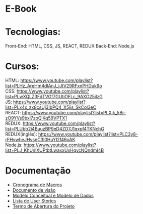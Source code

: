 # E-Book

# Tecnologias: 
Front-End: HTML, CSS, JS, REACT, REDUX 
Back-End: Node.js  

# Cursos:
HTML: https://www.youtube.com/playlist?list=PLHz_AreHm4dlAnJ_jJtV29RFxnPHDuk9o  
CSS: https://www.youtube.com/playlist?list=PLwXQLZ3FdTVGf7GUtiOFLc_9AXO25iIzG  
JS: https://www.youtube.com/playlist?list=PLx4x_zx8csUj3IbPQ4_X5jis_SkCol3eC  
REACT: https://www.youtube.com/playlist?list=PLXik_5Br-zO9YVs9bxi7zoQlKq59VPTX1  
REDUX: https://www.youtube.com/playlist?list=PLUbb2i4BuuzBP9eD4ZO7J1qxpf4TKNchG  
REDUX(inglês): https://www.youtube.com/playlist?list=PLC3y8-rFHvwheJHvseC3I0HuYI2f46oAK  
Node.js: https://www.youtube.com/playlist?list=PLJ_KhUnlXUPtbtLwaxxUxHqvcNQndmI4B

# Documentação
- [Cronograma de Macros](https://github.com/GabrielBFelix/E-Book/blob/master/docs/Cronograma%20de%20macros.png)
- [Documento de visão](https://github.com/GabrielBFelix/E-Book/blob/master/docs/Documento_de_vis%C3%A3o.md)
- [Modelo Conceitual e Modelo de Dados](https://github.com/GabrielBFelix/E-Book/blob/master/docs/Modelo_Conceitual_e_Modelo_de_Dados.md)
- [Lista de User Stories](https://github.com/GabrielBFelix/E-Book/blob/master/docs/Lista_de_User_Stories.md)
- [Termo de Abertura do Projeto](https://github.com/GabrielBFelix/E-Book/blob/master/docs/Termo_de_Abertura_de_Projeto.md)

